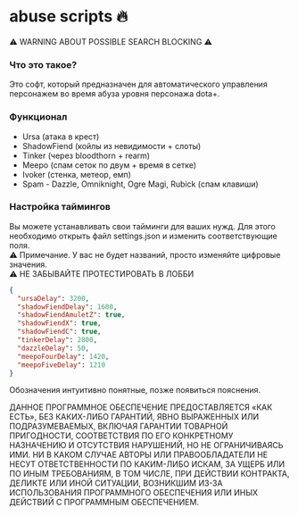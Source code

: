# abuse scripts :fire:
:warning: WARNING ABOUT POSSIBLE SEARCH BLOCKING :warning:  
### Что это такое? ###
Это софт, который предназначен для автоматического управления персонажем во время абуза уровня персонажа dota+.
### Функционал ###
+ Ursa (атака в крест)
+ ShadowFiend (койлы из невидимости + слоты)
+ Tinker (через bloodthorn + rearm)
+ Meepo (спам сеток по двум + время в сетке)
+ Ivoker (стенка, метеор, емп)
+ Spam - Dazzle, Omniknight, Ogre Magi, Rubick (спам клавиши)
### Настройка таймингов ###
Вы можете устанавливать свои тайминги для ваших нужд.
Для этого необходимо открыть файл settings.json и изменить соответствующие поля.  
:warning: Примечание. У вас не будет названий, просто изменяйте цифровые значения.  
:warning: НЕ ЗАБЫВАЙТЕ ПРОТЕСТИРОВАТЬ В ЛОББИ
```json
{
  "ursaDelay": 3200,
  "shadowFiendDelay": 1600,
  "shadowFiendAmuletZ": true,
  "shadowFiendX": true,
  "shadowFiendC": true,
  "tinkerDelay": 2800,
  "dazzleDelay": 50,
  "meepoFourDelay": 1420,
  "meepoFiveDelay": 1210
}
```
Обозначения интуитивно понятные, позже появиться пояснения.  

ДАННОЕ ПРОГРАММНОЕ ОБЕСПЕЧЕНИЕ ПРЕДОСТАВЛЯЕТСЯ «КАК ЕСТЬ», БЕЗ КАКИХ-ЛИБО ГАРАНТИЙ, ЯВНО ВЫРАЖЕННЫХ ИЛИ ПОДРАЗУМЕВАЕМЫХ, ВКЛЮЧАЯ ГАРАНТИИ ТОВАРНОЙ ПРИГОДНОСТИ, СООТВЕТСТВИЯ ПО ЕГО КОНКРЕТНОМУ НАЗНАЧЕНИЮ И ОТСУТСТВИЯ НАРУШЕНИЙ, НО НЕ ОГРАНИЧИВАЯСЬ ИМИ. НИ В КАКОМ СЛУЧАЕ АВТОРЫ ИЛИ ПРАВООБЛАДАТЕЛИ НЕ НЕСУТ ОТВЕТСТВЕННОСТИ ПО КАКИМ-ЛИБО ИСКАМ, ЗА УЩЕРБ ИЛИ ПО ИНЫМ ТРЕБОВАНИЯМ, В ТОМ ЧИСЛЕ, ПРИ ДЕЙСТВИИ КОНТРАКТА, ДЕЛИКТЕ ИЛИ ИНОЙ СИТУАЦИИ, ВОЗНИКШИМ ИЗ-ЗА ИСПОЛЬЗОВАНИЯ ПРОГРАММНОГО ОБЕСПЕЧЕНИЯ ИЛИ ИНЫХ ДЕЙСТВИЙ С ПРОГРАММНЫМ ОБЕСПЕЧЕНИЕМ.
